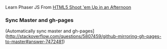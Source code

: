 Learn Phaser JS From [HTML5 Shoot 'em Up in an Afternoon](https://leanpub.com/html5shootemupinanafternoon)

### Sync Master and gh-pages

(Automatically sync master and gh-pages](http://stackoverflow.com/questions/5807459/github-mirroring-gh-pages-to-master#answer-7472481)

